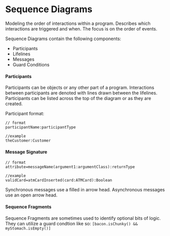 # Sequence Diagrams

Modeling the order of interactions within a program. Describes which interactions are triggered
and when. The focus is on the order of events.  

Sequence Diagrams contain the following components:
* Participants
* Lifelines
* Messages
* Guard Conditions

#### Participants

Participants can be objects or any other part of a program. Interactions between participants are 
denoted with lines drawn between the lifelines.
Participants can be listed across the top of the diagram or as they are created.

Participant format:

	// format
	participantName:participantType
	
	//example
	theCustomer:Customer

#### Message Signature

	// format
	attribute=messageName(argument1:argumentClass):returnType
	
	//example
	validCard=atmCardInserted(card:ATMCard):Boolean

Synchronous messages use a filled in arrow head. Asynchronous messages use an open arrow head.

#### Sequence Fragments

Sequence Fragments are sometimes used to identify optional bits of logic. They can utilize a
guard condtion like so: `[bacon.isChunky() && myStomach.isEmpty()]` 



